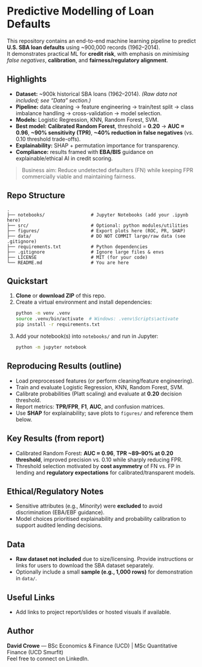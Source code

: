 # Predictive Modelling of Loan Defaults

This repository contains an end-to-end machine learning pipeline to predict **U.S. SBA loan defaults** using ~900,000 records (1962–2014).  
It demonstrates practical ML for **credit risk**, with emphasis on *minimising false negatives*, **calibration**, and **fairness/regulatory alignment**.

## Highlights
- **Dataset:** ~900k historical SBA loans (1962–2014). *(Raw data not included; see “Data” section.)*
- **Pipeline:** data cleaning → feature engineering → train/test split → class imbalance handling → cross-validation → model selection.
- **Models:** Logistic Regression, KNN, Random Forest, SVM.
- **Best model:** **Calibrated Random Forest**, threshold = **0.20** → **AUC ≈ 0.96**, **~90% sensitivity (TPR)**, **~40% reduction in false negatives** (vs. 0.10 threshold trade-offs).
- **Explainability:** SHAP + permutation importance for transparency.
- **Compliance:** results framed with **EBA/BIS** guidance on explainable/ethical AI in credit scoring.

> Business aim: Reduce undetected defaulters (FN) while keeping FPR commercially viable and maintaining fairness.

## Repo Structure
```
.
├── notebooks/                 # Jupyter Notebooks (add your .ipynb here)
├── src/                       # Optional: python modules/utilities
├── figures/                   # Export plots here (ROC, PR, SHAP)
├── data/                      # DO NOT COMMIT large/raw data (see .gitignore)
├── requirements.txt           # Python dependencies
├── .gitignore                 # Ignore large files & envs
├── LICENSE                    # MIT (for your code)
└── README.md                  # You are here
```

## Quickstart
1. **Clone** or **download ZIP** of this repo.
2. Create a virtual environment and install dependencies:
   ```bash
   python -m venv .venv
   source .venv/bin/activate  # Windows: .venv\Scripts\activate
   pip install -r requirements.txt
   ```
3. Add your notebook(s) into `notebooks/` and run in Jupyter:
   ```bash
   python -m jupyter notebook
   ```

## Reproducing Results (outline)
- Load preprocessed features (or perform cleaning/feature engineering).
- Train and evaluate Logistic Regression, KNN, Random Forest, SVM.
- Calibrate probabilities (Platt scaling) and evaluate at **0.20** decision threshold.
- Report metrics: **TPR/FPR**, **F1**, **AUC**, and confusion matrices.
- Use **SHAP** for explainability; save plots to `figures/` and reference them below.

## Key Results (from report)
- Calibrated Random Forest: **AUC ≈ 0.96**, **TPR ~89–90% at 0.20 threshold**, improved precision vs. 0.10 while sharply reducing FPR.
- Threshold selection motivated by **cost asymmetry** of FN vs. FP in lending and **regulatory expectations** for calibrated/transparent models.

## Ethical/Regulatory Notes
- Sensitive attributes (e.g., *Minority*) were **excluded** to avoid discrimination (EBA/EBF guidance).  
- Model choices prioritised explainability and probability calibration to support audited lending decisions.

## Data
- **Raw dataset not included** due to size/licensing. Provide instructions or links for users to download the SBA dataset separately.
- Optionally include a small **sample (e.g., 1,000 rows)** for demonstration in `data/`.

## Useful Links
- Add links to project report/slides or hosted visuals if available.

## Author
**David Crowe** — BSc Economics & Finance (UCD) | MSc Quantitative Finance (UCD Smurfit)  
Feel free to connect on LinkedIn.
